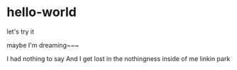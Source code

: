 # hello-world
let's try it

maybe I'm dreaming~~~


I had nothing to say 
And I get lost in the nothingness inside of me
linkin park
